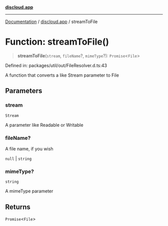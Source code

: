 [**discloud.app**](../README.md)

***

[Documentation](../../packages.md) / [discloud.app](../README.md) / streamToFile

# Function: streamToFile()

> **streamToFile**(`stream`, `fileName`?, `mimeType`?): `Promise`\<`File`\>

Defined in: packages/util/out/FileResolver.d.ts:43

A function that converts a like Stream parameter to File

## Parameters

### stream

`Stream`

A parameter like Readable or Writable

### fileName?

A file name, if you wish

`null` | `string`

### mimeType?

`string`

A mimeType parameter

## Returns

`Promise`\<`File`\>
